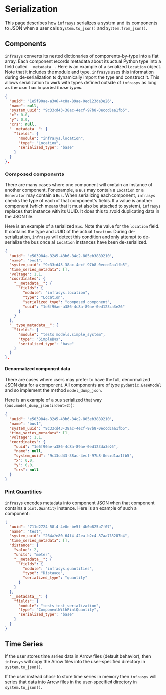 # Serialization
This page describes how `infrasys` serializes a system and its components to JSON when a user calls
`System.to_json()` and `System.from_json()`.

## Components
`infrasys` converts its nested dictionaries of components-by-type into a flat array. Each component
records metadata about its actual Python type into a field called `__metadata__`. Here is an example
of a serialized `Location` object. Note that it includes the module and type. `infrasys` uses this
information during de-serialization to dynamically import the type and construct it. This allows
serialization to work with types defined outside of `infrasys` as long as the user has imported
those types.

```json
{
  "uuid": "1e5f90ae-a386-4c8a-89ae-0ed123da3e26",
  "name": null,
  "system_uuid": "9c33cd43-38ac-4ecf-97b8-0eccd1aa1fb5",
  "x": 0.0,
  "y": 0.0,
  "crs": null,
  "__metadata__": {
    "fields": {
      "module": "infrasys.location",
      "type": "Location",
      "serialized_type": "base"
    }
  }
},
```

### Composed components
There are many cases where one component will contain an instance of another component. For example,
a `Bus` may contain a `Location` or a `Generator` may contain a `Bus`. When serializing each
component, `infrasys` checks the type of each of that component's fields. If a value is another
component (which means that it must also be attached to system), `infrasys` replaces that instance
with its UUID. It does this to avoid duplicating data in the JSON file.

Here is an example of a serialized `Bus`. Note the value for the `location` field. It contains the
type and UUID of the actual `location`. During de-serialization, `infrasys` will detect this
condition and only attempt to de-serialize the bus once all `Location` instances have been
de-serialized.

```json
{
  "uuid": "e503984a-3285-43b6-84c2-805eb3889210",
  "name": "bus1",
  "system_uuid": "9c33cd43-38ac-4ecf-97b8-0eccd1aa1fb5",
  "time_series_metadata": [],
  "voltage": 1.1,
  "coordinates": {
    "__metadata__": {
      "fields": {
        "module": "infrasys.location",
        "type": "Location",
        "serialized_type": "composed_component",
        "uuid": "1e5f90ae-a386-4c8a-89ae-0ed123da3e26"
      }
    }
  },
  "__type_metadata__": {
    "fields": {
      "module": "tests.models.simple_system",
      "type": "SimpleBus",
      "serialized_type": "base"
    }
  }
},
```

#### Denormalized component data
There are cases where users may prefer to have the full, denormalized JSON data for a component.
All components are of type `pydantic.BaseModel` and so implement the method `model_dump_json`.

Here is an example of a bus serialized that way (`bus.model_dump_json(indent=2)`):

```json
{
  "uuid": "e503984a-3285-43b6-84c2-805eb3889210",
  "name": "bus1",
  "system_uuid": "9c33cd43-38ac-4ecf-97b8-0eccd1aa1fb5",
  "time_series_metadata": [],
  "voltage": 1.1,
  "coordinates": {
    "uuid": "1e5f90ae-a386-4c8a-89ae-0ed123da3e26",
    "name": null,
    "system_uuid": "9c33cd43-38ac-4ecf-97b8-0eccd1aa1fb5",
    "x": 0.0,
    "y": 0.0,
    "crs": null
  }
}
```

### Pint Quantities
`infrasys` encodes metadata into component JSON when that component contains a `pint.Quantity`
instance. Here is an example of such a component:

```json
{
  "uuid": "711d2724-5814-4e0e-be5f-4b0b825b7f07",
  "name": "test",
  "system_uuid": "264a2e80-64f4-42ea-b2c4-87aa708287b4",
  "time_series_metadata": [],
  "distance": {
    "value": 2,
    "units": "meter",
    "__metadata__": {
      "fields": {
        "module": "infrasys.quantities",
        "type": "Distance",
        "serialized_type": "quantity"
      }
    }
  },
  "__metadata__": {
    "fields": {
      "module": "tests.test_serialization",
      "type": "ComponentWithPintQuantity",
      "serialized_type": "base"
    }
  }
}
```

## Time Series
If the user stores time series data in Arrow files (default behavior), then `infrasys` will copy
the Arrow files into the user-specified directory in `system.to_json()`.

If the user instead chose to store time series in memory then `infrasys` will series that data
into Arrow files in the user-specified directory in `system.to_json()`.
